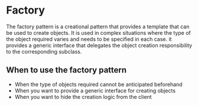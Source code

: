 # Factory

The factory pattern is a creational pattern that provides a template that can be used to create objects. It is used in complex situations where the type of the object required varies and needs to be specified in each case. it provides a generic interface that delegates the object creation responsibility to the corresponding subclass.

## When to use the factory pattern

- When the type of objects required cannot be anticipated beforehand
- When you want to provide a generic interface for creating objects
- When you want to hide the creation logic from the client
